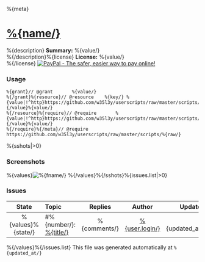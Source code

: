 %{meta}
# [%{name/}](.)
%{description}
**Summary:** %{value/}<br />%{/description}%{license}
**License:** %{value/}<br />%{/license}
[![PayPal - The safer, easier way to pay online!](https://www.paypalobjects.com/en_US/i/btn/btn_donate_SM.gif "PayPal - The safer, easier way to pay online!")](http://goo.gl/Fv19S)
### Usage
```
%{grant}// @grant		%{value/}
%{/grant}%{resource}// @resource	%{key/} %{value|!^http}https://github.com/w35l3y/userscripts/raw/master/scripts/X/%{/value}%{value/}
%{/resource}%{require}// @require		%{value|!^http}https://github.com/w35l3y/userscripts/raw/master/scripts/X/%{/value}%{value/}
%{/require}%{/meta}// @require	https://github.com/w35l3y/userscripts/raw/master/scripts/%{raw/}
```
%{sshots|>0}
### Screenshots
%{values}![%{fname/}](%{name/})
%{/values}%{/sshots}%{issues.list|>0}
### Issues
State|Topic|Replies|Author|Updated
:---:|:---|:---:|:---:|---:
%{values}%{state/}|#%{number/}: [%{title/}](%{html_url/})|%{comments/}|[%{user.login/}](%{user.html_url/})|%{updated_at/}
%{/values}%{/issues.list}
This file was generated automatically at `%{updated_at/}`